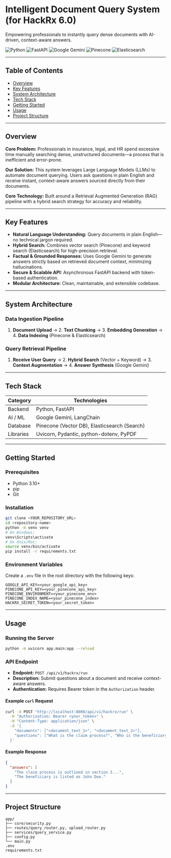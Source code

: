 # Intelligent Document Query System (for HackRx 6.0)

Empowering professionals to instantly query dense documents with AI-driven, context-aware answers.

![Python](https://img.shields.io/badge/Python-3.10%2B-blue?logo=python)
![FastAPI](https://img.shields.io/badge/FastAPI-async-green?logo=fastapi)
![Google Gemini](https://img.shields.io/badge/Google%20Gemini-LLM-yellow?logo=google)
![Pinecone](https://img.shields.io/badge/Pinecone-VectorDB-4B8BBE?logo=pinecone)
![Elasticsearch](https://img.shields.io/badge/Elasticsearch-Search-orange?logo=elasticsearch)

---

## Table of Contents
- [Overview](#overview)
- [Key Features](#key-features)
- [System Architecture](#system-architecture)
- [Tech Stack](#tech-stack)
- [Getting Started](#getting-started)
- [Usage](#usage)
- [Project Structure](#project-structure)


---

## Overview
**Core Problem:** Professionals in insurance, legal, and HR spend excessive time manually searching dense, unstructured documents—a process that is inefficient and error-prone.

**Our Solution:** This system leverages Large Language Models (LLMs) to automate document querying. Users ask questions in plain English and receive instant, context-aware answers sourced directly from their documents.

**Core Technology:** Built around a Retrieval Augmented Generation (RAG) pipeline with a hybrid search strategy for accuracy and reliability.

---

## Key Features
- **Natural Language Understanding:** Query documents in plain English—no technical jargon required.
- **Hybrid Search:** Combines vector search (Pinecone) and keyword search (Elasticsearch) for high-precision retrieval.
- **Factual & Grounded Responses:** Uses Google Gemini to generate answers strictly based on retrieved document context, minimizing hallucinations.
- **Secure & Scalable API:** Asynchronous FastAPI backend with token-based authentication.
- **Modular Architecture:** Clean, maintainable, and extensible codebase.

---

## System Architecture
### Data Ingestion Pipeline
1. **Document Upload** → 2. **Text Chunking** → 3. **Embedding Generation** → 4. **Data Indexing** (Pinecone & Elasticsearch)

### Query Retrieval Pipeline
1. **Receive User Query** → 2. **Hybrid Search** (Vector + Keyword) → 3. **Context Augmentation** → 4. **Answer Synthesis** (Google Gemini)

---

## Tech Stack

| Category    | Technologies                                 |
|-------------|----------------------------------------------|
| Backend     | Python, FastAPI                              |
| AI / ML     | Google Gemini, LangChain                     |
| Database    | Pinecone (Vector DB), Elasticsearch (Search) |
| Libraries   | Uvicorn, Pydantic, python-dotenv, PyPDF      |

---

## Getting Started

### Prerequisites
- Python 3.10+
- pip
- Git



### Installation
```bash
git clone <YOUR_REPOSITORY_URL>
cd <repository-name>
python -m venv venv
# On Windows:
venv\Scripts\activate
# On Unix/Mac:
source venv/bin/activate
pip install -r requirements.txt
```


### Environment Variables
Create a `.env` file in the root directory with the following keys:
```
GOOGLE_API_KEY=<your_google_api_key>
PINECONE_API_KEY=<your_pinecone_api_key>
PINECONE_ENVIRONMENT=<your_pinecone_env>
PINECONE_INDEX_NAME=<your_pinecone_index>
HACKRX_SECRET_TOKEN=<your_secret_token>
```

---

## Usage

### Running the Server
```bash
python -m uvicorn app.main:app --reload
```



### API Endpoint
- **Endpoint:** `POST /api/v1/hackrx/run`
- **Description:** Submit questions about a document and receive context-aware answers.
- **Authentication:** Requires Bearer token in the `Authorization` header.



#### Example `curl` Request
```bash
curl -X POST "http://localhost:8000/api/v1/hackrx/run" \
  -H "Authorization: Bearer <your_token>" \
  -H "Content-Type: application/json" \
  -d '{
    "documents": ["<document_text_1>", "<document_text_2>"],
    "questions": ["What is the claim process?", "Who is the beneficiary?"]
  }'
```

#### Example Response
```json
{
  "answers": [
    "The claim process is outlined in section 3...",
    "The beneficiary is listed as John Doe."
  ]
}
```



---
## Project Structure
```text
app/
├── core/security.py
├── routes/query_router.py, upload_router.py
├── services/query_service.py
├── config.py
└── main.py
.env
requirements.txt
```


